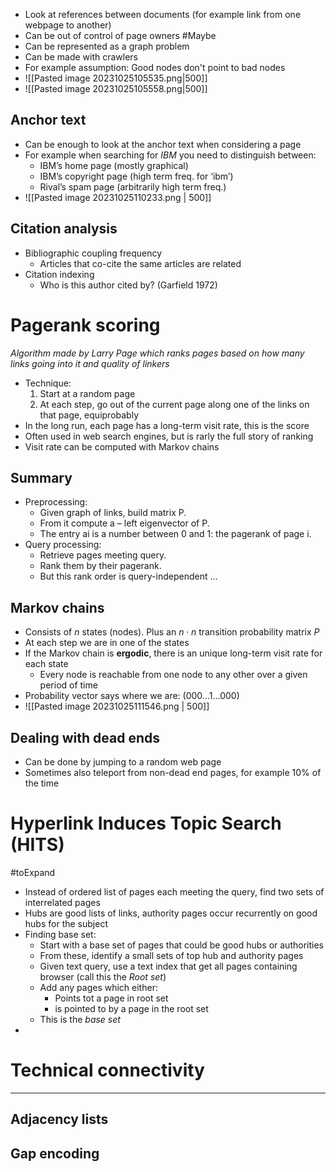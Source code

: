 

* Look at references between documents (for example link from one webpage to another)
* Can be out of control of page owners #Maybe 
* Can be represented as a graph problem
* Can be made with crawlers
* For example assumption: Good nodes don't point to bad nodes
* ![[Pasted image 20231025105535.png|500]]
* ![[Pasted image 20231025105558.png|500]]

## Anchor text
* Can be enough to look at the anchor text when considering a page
* For example when searching for *IBM* you need to distinguish between:
	* IBM’s home page (mostly graphical)
	* IBM’s copyright page (high term freq. for ‘ibm’) 
	* Rival’s spam page (arbitrarily high term freq.)
* ![[Pasted image 20231025110233.png | 500]]

## Citation analysis
* Bibliographic coupling frequency 
	* Articles that co-cite the same articles are related
* Citation indexing
	* Who is this author cited by? (Garfield 1972)

# Pagerank scoring
_Algorithm made by Larry Page which ranks pages based on how many links going into it and quality of linkers_
* Technique:
	1. Start at a random page
	2. At each step, go out of the current page along one of the links on that page, equiprobably
* In the long run, each page has a long-term visit rate, this is the score
* Often used in web search engines, but is rarly the full story of ranking
* Visit rate can be computed with Markov chains

## Summary
* Preprocessing: 
	* Given graph of links, build matrix P. 
	* From it compute a – left eigenvector of P. 
	* The entry ai is a number between 0 and 1: the pagerank of page i. 
* Query processing: 
	* Retrieve pages meeting query. 
	* Rank them by their pagerank. 
	* But this rank order is query-independent …

## Markov chains
* Consists of $n$ states (nodes). Plus an $n\cdot n$ transition probability matrix $P$
* At each step we are in one of the states
* If the Markov chain is **ergodic**, there is an unique long-term visit rate for each state
	* Every node is reachable from one node to any other over a given period of time
* Probability vector says where we are: (000…1…000)
* ![[Pasted image 20231025111546.png | 500]]

## Dealing with dead ends
* Can be done by jumping to a random web page
* Sometimes also teleport from non-dead end pages, for example 10% of the time


# Hyperlink Induces Topic Search (HITS)
#toExpand 
* Instead of ordered list of pages each meeting the query, find two sets of interrelated pages
* Hubs are good lists of links, authority pages occur recurrently on good hubs for the subject
* Finding base set:
	* Start with a base set of pages that could be good hubs or authorities
	* From these, identify a small sets of top hub and authority pages
	* Given text query, use a text index that get all pages containing browser (call this the *Root set*)
	* Add any pages which either:
		* Points tot a page in root set
		* is pointed to by  a page in the root set
	* This is the *base set*
* 


# Technical connectivity
---

## Adjacency lists


## Gap encoding


